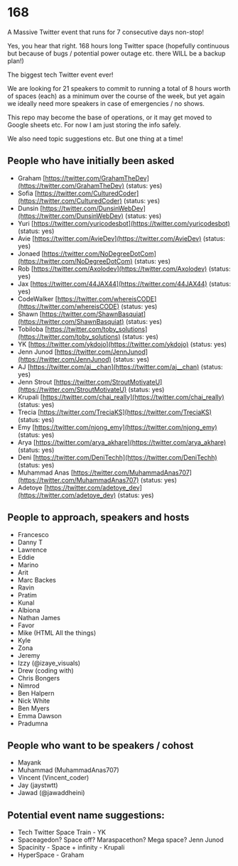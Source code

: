# 168
A Massive Twitter event that runs for 7 consecutive days non-stop!

Yes, you hear that right. 168 hours long Twitter space (hopefully continuous but because of bugs / potential power outage etc. there WILL be a backup plan!)

The biggest tech Twitter event ever!

We are looking for 21 speakers to commit to running a total of 8 hours worth of spaces (each) as a minimum over the course of the week, but yet again we ideally need more speakers in case of emergencies / no shows.

This repo may become the base of operations, or it may get moved to Google sheets etc. For now I am just storing the info safely.

We also need topic suggestions etc. But one thing at a time!

## People who have initially been asked
- Graham [https://twitter.com/GrahamTheDev](https://twitter.com/GrahamTheDev) (status: yes)
- Sofia [https://twitter.com/CulturedCoder](https://twitter.com/CulturedCoder) (status: yes)
- Dunsin [https://twitter.com/DunsinWebDev](https://twitter.com/DunsinWebDev) (status: yes)
- Yuri [https://twitter.com/yuricodesbot](https://twitter.com/yuricodesbot) (status: yes)
- Avie [https://twitter.com/AvieDev](https://twitter.com/AvieDev) (status: yes)
- Jonaed [https://twitter.com/NoDegreeDotCom](https://twitter.com/NoDegreeDotCom) (status: yes)
- Rob [https://twitter.com/Axolodev](https://twitter.com/Axolodev) (status: yes)
- Jax [https://twitter.com/44JAX44](https://twitter.com/44JAX44) (status: yes)
- CodeWalker [https://twitter.com/whereisCODE](https://twitter.com/whereisCODE) (status: yes)
- Shawn [https://twitter.com/ShawnBasquiat](https://twitter.com/ShawnBasquiat) (status: yes)
- Tobiloba [https://twitter.com/toby_solutions](https://twitter.com/toby_solutions) (status: yes)
- YK [https://twitter.com/ykdojo](https://twitter.com/ykdojo) (status: yes)
- Jenn Junod [https://twitter.com/JennJunod](https://twitter.com/JennJunod) (status: yes)
- AJ [https://twitter.com/aj__chan](https://twitter.com/aj__chan) (status: yes)
- Jenn Strout [https://twitter.com/StroutMotivateU](https://twitter.com/StroutMotivateU) (status: yes)
- Krupali [https://twitter.com/chai_really](https://twitter.com/chai_really) (status: yes)
- Trecia [https://twitter.com/TreciaKS](https://twitter.com/TreciaKS) (status: yes)
- Emy [https://twitter.com/njong_emy](https://twitter.com/njong_emy) (status: yes)
- Arya [https://twitter.com/arya_akhare](https://twitter.com/arya_akhare) (status: yes)
- Deni [https://twitter.com/DeniTechh](https://twitter.com/DeniTechh) (status: yes)
- Muhammad Anas [https://twitter.com/MuhammadAnas707](https://twitter.com/MuhammadAnas707) (status: yes)
- Adetoye [https://twitter.com/adetoye_dev](https://twitter.com/adetoye_dev) (status: yes)

## People to approach, speakers and hosts
- Francesco
- Danny T
- Lawrence
- Eddie
- Marino
- Arit
- Marc Backes
- Ravin
- Pratim
- Kunal
- Albiona
- Nathan James
- Favor
- Mike (HTML All the things)
- Kyle
- Zona
- Jeremy
- Izzy (@izaye_visuals)
- Drew (coding with)
- Chris Bongers
- Nimrod
- Ben Halpern
- Nick White
- Ben Myers
- Emma Dawson
- Pradumna

## People who want to be speakers / cohost
- Mayank
- Muhammad (MuhammadAnas707)
- Vincent (Vincent_coder)
- Jay (jaystwtt)
- Jawad (@jawaddheini)

## Potential event name suggestions:
- Tech Twitter Space Train - YK
- Spaceagedon? Space off? Maraspacethon? Mega space? Jenn Junod
- Spacinity - Space + infinity - Krupali
- HyperSpace - Graham



